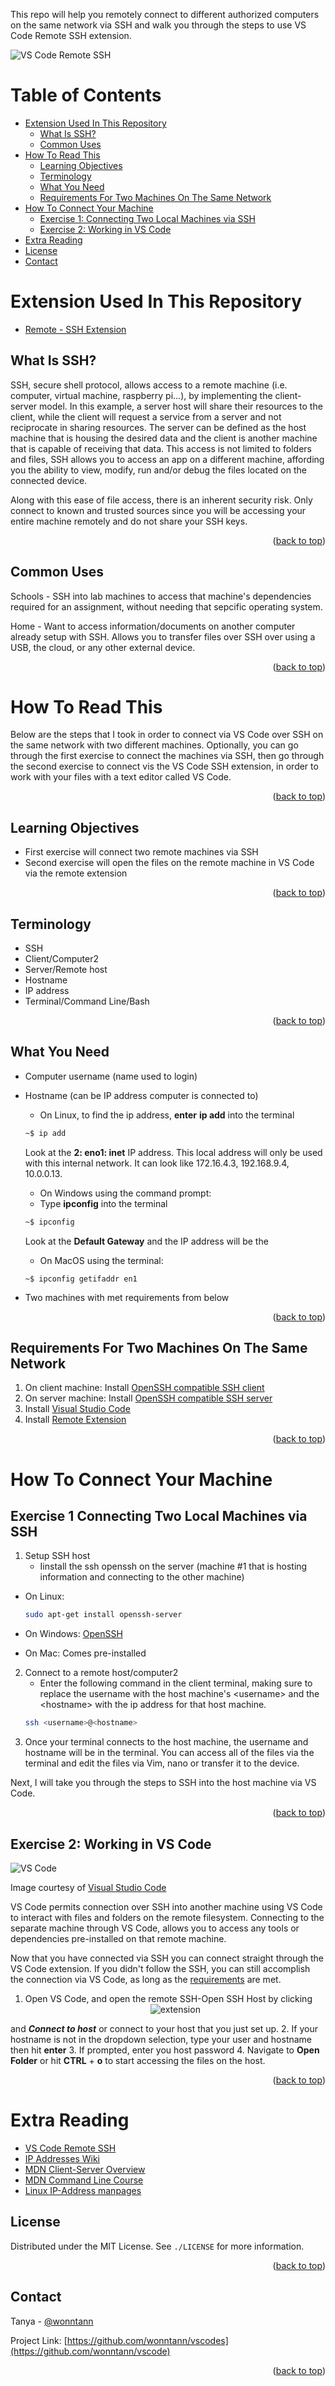 This repo will help you remotely connect to different authorized computers on the same network via SSH and walk you through the steps to use VS Code Remote SSH extension.

<div id="top"></div>

![VS Code Remote SSH](assets/title-remote.png)

# Table of Contents
- [Extension Used In This Repository](#extension-used-in-this-repository) 
    - [What Is SSH?](#what-is-ssh?)
    - [Common Uses](#common-uses)
- [How To Read This](#how-to-read-this)
    - [Learning Objectives](#learning-objectives)  
    - [Terminology](#terminology)  
    - [What You Need](#what-you-need")
    - [Requirements For Two Machines On The Same Network](#requirements-for-machines-on-the-same-network)
- [How To Connect Your Machine](#how-to-connect-your-machine)
    - [Exercise 1: Connecting Two Local Machines via SSH](#exercise-1-connecting-two-local-machines-via-ssh)
    - [Exercise 2: Working in VS Code](#exercise-2-working-in-vs-code)
- [Extra Reading](#extra-reading)
- [License](#license)
- [Contact](#contact)
 

# Extension Used In This Repository
- [Remote - SSH Extension](https://marketplace.visualstudio.com/items?itemName=ms-vscode-remote.remote-ssh)

## What Is SSH?
SSH, secure shell protocol, allows access to a remote machine (i.e. computer, virtual machine, raspberry pi...), by implementing the client-server model. In this example, a server host will share their resources to the client, while the client will request a service from a server and not reciprocate in sharing resources. The server can be defined as the host machine that is housing the desired data and the client is another machine that is capable of receiving that data. This access is not limited to folders and files, SSH allows you to access an app on a different machine, affording you the ability to view, modify, run and/or debug the files located on the connected device.

Along with this ease of file access, there is an inherent security risk. Only connect to known and trusted sources since you will be accessing your entire machine remotely and do not share your SSH keys.
<p align="right">(<a href="#top">back to top</a>)</p>

## Common Uses
Schools
    - SSH into lab machines to access that machine's dependencies required for an assignment, without needing that sepcific operating system.

Home
    - Want to access information/documents on another computer already setup with SSH. Allows you to transfer files over SSH over using a USB, the cloud, or any other external device.

<p align="right">(<a href="#top">back to top</a>)</p>

# How To Read This
Below are the steps that I took in order to connect via VS Code over SSH on the same network with two different machines. Optionally, you can go through the first exercise to connect the machines via SSH, then go through the second exercise to connect vis the VS Code SSH extension, in order to work with your files with a text editor called VS Code.
<p align="right">(<a href="#top">back to top</a>)</p>

## Learning Objectives
- First exercise will connect two remote machines via SSH
- Second exercise will open the files on the remote machine in VS Code via the remote extension
<p align="right">(<a href="#top">back to top</a>)</p>

## Terminology
- SSH
- Client/Computer2
- Server/Remote host
- Hostname
- IP address
- Terminal/Command Line/Bash
<p align="right">(<a href="#top">back to top</a>)</p>

## What You Need
- Computer username (name used to login)
- Hostname (can be IP address computer is connected to)
    - On Linux, to find the ip address, **enter** **ip add** into the terminal
    ``` bash
    ~$ ip add
    ```
    Look at the **2: eno1: inet** IP address. This local address will only be used with this internal network. It can look like 172.16.4.3, 192.168.9.4, 10.0.0.13.

    - On Windows using the command prompt:
     - Type **ipconfig** into the terminal
    ``` bash
    ~$ ipconfig
    ```
    Look at the **Default Gateway**  and the IP address will be the 

    - On MacOS using the terminal:
    ``` terminal
    ~$ ipconfig getifaddr en1
    ```
- Two machines with met requirements from below

<p align="right">(<a href="#top">back to top</a>)</p>


<div id="requirements"></div>

## Requirements For Two Machines On The Same Network
1. On client machine: Install [OpenSSH compatible SSH client](https://code.visualstudio.com/docs/remote/troubleshooting#_installing-a-supported-ssh-client)
2. On server machine: Install [OpenSSH compatible SSH server](https://code.visualstudio.com/docs/remote/troubleshooting#_installing-a-supported-ssh-server)
3. Install [Visual Studio Code](https://code.visualstudio.com/)
4. Install [Remote Extension](https://marketplace.visualstudio.com/items?itemName=ms-vscode-remote.remote-ssh)

<p align="right">(<a href="#top">back to top</a>)</p>

# How To Connect Your Machine
## Exercise 1 Connecting Two Local Machines via SSH
1. Setup SSH host
    - Iinstall the ssh openssh on the server (machine #1 that is hosting information and connecting to the other machine)
- On Linux:
    ``` bash
    sudo apt-get install openssh-server
    ```
- On Windows: [OpenSSH](https://docs.microsoft.com/en-us/windows-server/administration/openssh/openssh_install_firstuse)

- On Mac: Comes pre-installed

2. Connect to a remote host/computer2
    - Enter the following command in the client terminal, making sure to replace the username with the host machine's \<username> and the \<hostname> with the ip address for that host machine.
    ``` bash
    ssh <username>@<hostname>
    ```
3. Once your terminal connects to the host machine, the username and hostname will be in the terminal. You can access all of the files via the terminal and edit the files via Vim, nano or transfer it to the device.

Next, I will take you through the steps to SSH into the host machine via VS Code.
<p align="right">(<a href="#top">back to top</a>)</p>

## Exercise 2: Working in VS Code
![VS Code](assets/vscode-ssh.png)

Image courtesy of [Visual Studio Code](https://code.visualstudio.com/docs/remote/ssh)

VS Code permits connection over SSH into another machine using VS Code to interact with files and folders on the remote filesystem. Connecting to the separate machine through VS Code, allows you to access any tools or dependencies pre-installed on that remote machine.

Now that you have connected via SSH you can connect straight through the VS Code extension. If you didn't follow the SSH, you can still accomplish the connection via VS Code, as long as the <a href="#requirements">requirements</a> are met.

1. Open VS Code, and open the remote SSH-Open SSH Host by clicking <div align="center">![extension](/assets/extension.png) </div>

and ***Connect to host*** or connect to your host that you just set up.
2. If your hostname is not in the dropdown selection, type your user and hostname then hit **enter**
3. If prompted, enter you host password
4. Navigate to **Open Folder** or hit **CTRL** + **o** to start accessing the files on the host.

<p align="right">(<a href="#top">back to top</a>)</p>

# Extra Reading
- [VS Code Remote SSH](https://code.visualstudio.com/docs/remote/ssh)
- [IP Addresses Wiki](https://en.wikipedia.org/wiki/IP_address)
- [MDN Client-Server Overview](https://developer.mozilla.org/en-US/docs/Learn/Server-side/First_steps/Client-Server_overview)
- [MDN Command Line Course](https://developer.mozilla.org/en-US/docs/Learn/Tools_and_testing/Understanding_client-side_tools/Command_line)
- [Linux IP-Address manpages](https://man7.org/linux/man-pages/man8/ip-address.8.html)

<!-- LICENSE -->
## License
Distributed under the MIT License. See `./LICENSE` for more information.

<p align="right">(<a href="#top">back to top</a>)</p>


<!-- CONTACT -->
## Contact
Tanya - [@wonntann](https://twitter.com/wonntann)

Project Link: [https://github.com/wonntann/vscodes](https://github.com/wonntann/vscode)

<p align="right">(<a href="#top">back to top</a>)</p>

